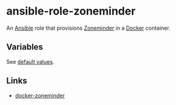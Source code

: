 # ansible-role-zoneminder

An [Ansible](https://www.ansible.com/) role that provisions
[Zoneminder](https://zoneminder.com/) in a
[Docker](https://docs.docker.com/engine/installation/linux/docker-ce/ubuntu/) container.

## Variables

See [default values](./defaults/main.yml).

## Links

* [docker-zoneminder](https://github.com/andornaut/docker-zoneminder)
